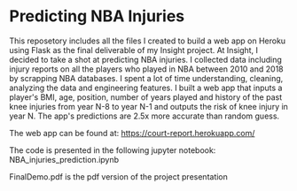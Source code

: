 # Predicting NBA Injuries 

This reposetory includes all the files I created to build a web app on Heroku using Flask as the final deliverable of my Insight project. At Insight, I decided to take a shot at predicting NBA injuries. I collected data including injury reports on all the players who played in NBA between 2010 and 2018 by scrapping NBA databases. I spent a lot of time understanding, cleaning, analyzing the data and engineering features. I built a web app that inputs a player's BMI, age, position, number of years played and history of the past knee injuries from year N-8 to year N-1 and outputs the risk of knee injury in year N. The app's predictions are 2.5x more accurate than random guess.

The web app can be found at: https://court-report.herokuapp.com/

The code is presented in the following jupyter notebook: NBA_injuries_prediction.ipynb 

FinalDemo.pdf is the pdf version of the project presentation  
